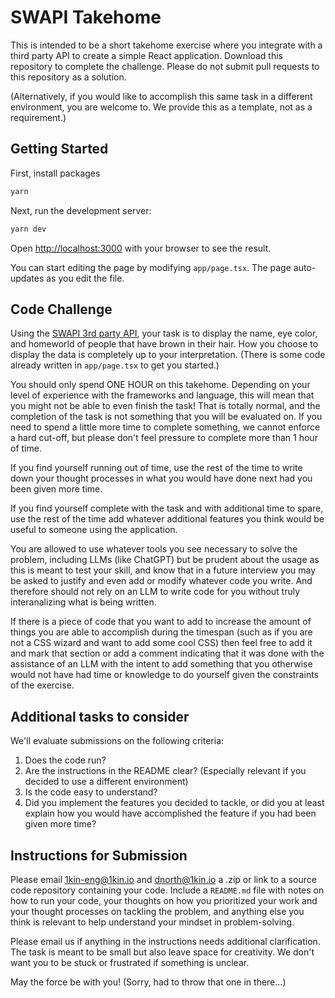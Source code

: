 # SWAPI Takehome

This is intended to be a short takehome exercise where you integrate with a third party API to create a simple React application. Download this repository to complete the challenge. Please do not submit pull requests to this repository as a solution.

(Alternatively, if you would like to accomplish this same task in a different environment, you are welcome to. We provide this as a template, not as a requirement.)

## Getting Started

First, install packages

```bash
yarn
```

Next, run the development server:

```bash
yarn dev
```

Open [http://localhost:3000](http://localhost:3000) with your browser to see the result.

You can start editing the page by modifying `app/page.tsx`. The page auto-updates as you edit the file.

## Code Challenge

Using the [SWAPI 3rd party API](https://swapi.dev/), your task is to display the name, eye color, and homeworld of people that have brown in their hair. How you choose to display the data is completely up to your interpretation. (There is some code already written in `app/page.tsx` to get you started.)

You should only spend ONE HOUR on this takehome. Depending on your level of experience with the frameworks and language, this will mean that you might not be able to even finish the task! That is totally normal, and the completion of the task is not something that you will be evaluated on. If you need to spend a little more time to complete something, we cannot enforce a hard cut-off, but please don't feel pressure to complete more than 1 hour of time.

If you find yourself running out of time, use the rest of the time to write down your thought processes in what you would have done next had you been given more time. 

If you find yourself complete with the task and with additional time to spare, use the rest of the time add whatever additional features you think would be useful to someone using the application.

You are allowed to use whatever tools you see necessary to solve the problem, including LLMs (like ChatGPT) but be prudent about the usage as this is meant to test your skill, and know that in a future interview you may be asked to justify and even add or modify whatever code you write. And therefore should not rely on an LLM to write code for you without truly interanalizing what is being written.

If there is a piece of code that you want to add to increase the amount of things you are able to accomplish during the timespan (such as if you are not a CSS wizard and want to add some cool CSS) then feel free to add it and mark that section or add a comment indicating that it was done with the assistance of an LLM with the intent to add something that you otherwise would not have had time or knowledge to do yourself given the constraints of the exercise. 

## Additional tasks to consider

We'll evaluate submissions on the following criteria:

1. Does the code run?
2. Are the instructions in the README clear? (Especially relevant if you decided to use a different environment)
3. Is the code easy to understand?
4. Did you implement the features you decided to tackle, or did you at least explain how you would have accomplished the feature if you had been given more time?

## Instructions for Submission

Please email [1kin-eng@1kin.io](mailto:1kin-eng@1kin.io) and [dnorth@1kin.io](mailto:dnorth@1kin.io) a .zip or link to a source code repository containing your code. Include a `README.md` file with notes on how to run your code, your thoughts on how you prioritized your work and your thought processes on tackling the problem, and anything else you think is relevant to help understand your mindset in problem-solving.

Please email us if anything in the instructions needs additional clarification. The task is meant to be small but also leave space for creativity. We don't want you to be stuck or frustrated if something is unclear.

May the force be with you! (Sorry, had to throw that one in there...)